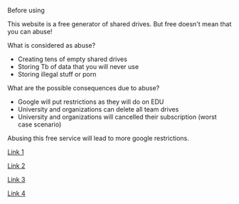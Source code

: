 Before using

This website is a free generator of shared drives.
But free doesn't mean that you can abuse!


What is considered as abuse?
- Creating tens of empty shared drives
- Storing Tb of data that you will never use
- Storing illegal stuff or porn

What are the possible consequences due to abuse?
- Google will put restrictions as they will do on EDU
- University and organizations can delete all team drives
- University and organizations will cancelled their subscription (worst case scenario)

Abusing this free service will lead to more google restrictions.


[Link 1](https://td.msgsuite.workers.dev/)

[Link 2](https://gd.404edu.workers.dev)

[Link 3](https://gdrive.zppcw.cn)

[Link 4](https://teamdrive.mfoxx.workers.dev)